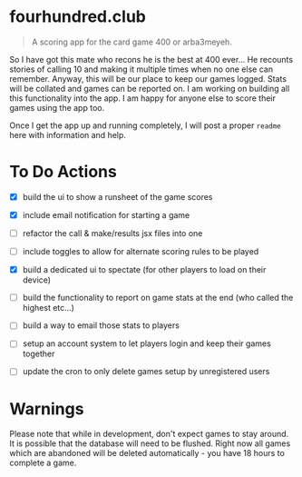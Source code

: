 # fourhundred.club

> A scoring app for the card game 400 or arba3meyeh.

So I have got this mate who recons he is the best at 400 ever... He recounts stories of calling 10 and making it multiple times when no one else can remember. Anyway, this will be our place to keep our games logged. Stats will be collated and games can be reported on. I am working on building all this functionality into the app. I am happy for anyone else to score their games using the app too.

Once I get the app up and running completely, I will post a proper `readme` here with information and help.



# To Do Actions

- [x] build the ui to show a runsheet of the game scores
- [x] include email notification for starting a game
- [ ] refactor the call & make/results jsx files into one
- [ ] include toggles to allow for alternate scoring rules to be played
- [x] build a dedicated ui to spectate (for other players to load on their device)
- [ ] build the functionality to report on game stats at the end (who called the highest etc...)
- [ ] build a way to email those stats to players
- [ ] setup an account system to let players login and keep their games together
- [ ] update the cron to only delete games setup by unregistered users



# Warnings

Please note that while in development, don't expect games to stay around.
It is possible that the database will need to be flushed.
Right now all games which are abandoned will be deleted automatically - you have 18 hours to complete a game.
